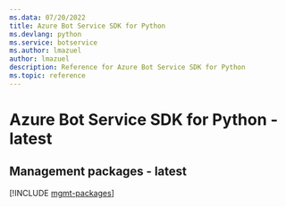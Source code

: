 ```yaml
---
ms.data: 07/20/2022
title: Azure Bot Service SDK for Python
ms.devlang: python
ms.service: botservice
ms.author: lmazuel
author: lmazuel
description: Reference for Azure Bot Service SDK for Python
ms.topic: reference
---
```

# Azure Bot Service SDK for Python - latest

## Management packages - latest
[!INCLUDE [mgmt-packages](bot-service-mgmt-index.md)]

